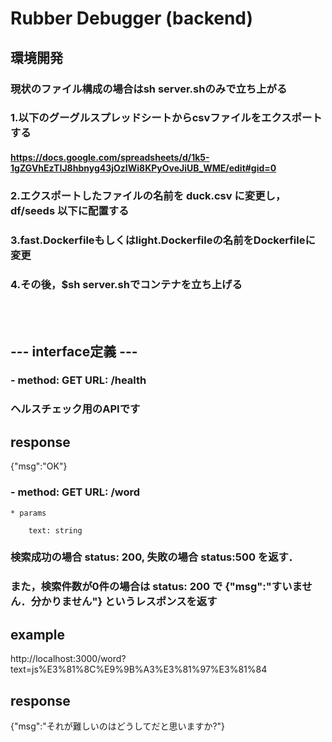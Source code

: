 # Rubber Debugger (backend)

## 環境開発

### 現状のファイル構成の場合はsh server.shのみで立ち上がる

### 1.以下のグーグルスプレッドシートからcsvファイルをエクスポートする

#### https://docs.google.com/spreadsheets/d/1k5-1gZGVhEzTIJ8hbnyg43jOzIWi8KPyOveJiUB_WME/edit#gid=0 

### 2.エクスポートしたファイルの名前を duck.csv に変更し，df/seeds 以下に配置する

### 3.fast.Dockerfileもしくはlight.Dockerfileの名前をDockerfileに変更

### 4.その後，$sh server.shでコンテナを立ち上げる

<br><br>

## --- interface定義 ---

### - method: GET  URL: /health

### ヘルスチェック用のAPIです

## response
{"msg":"OK"}


### - method: GET  URL: /word

```
* params

    text: string

```

### 検索成功の場合 status: 200, 失敗の場合 status:500 を返す．
### また，検索件数が0件の場合は status: 200 で {"msg":"すいません．分かりません"} というレスポンスを返す

## example

http://localhost:3000/word?text=js%E3%81%8C%E9%9B%A3%E3%81%97%E3%81%84

## response
{"msg":"それが難しいのはどうしてだと思いますか?"}